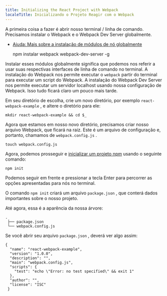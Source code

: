 ```yaml
---
title: Initializing the React Project with Webpack
localeTitle: Inicializando o Projeto Reagir com o Webpack
---
```

A primeira coisa a fazer é abrir nosso terminal / linha de comando. Precisamos instalar o Webpack e o Webpack Dev Server globalmente.

*   [Ajuda: Mais sobre a instalação de módulos de nó globalmente](https://docs.npmjs.com/getting-started/installing-npm-packages-globally)
    
    npm instalar webpack webpack-dev-server -g
    

Instalar esses módulos globalmente significa que podemos nos referir a usar suas respectivas interfaces de linha de comando no terminal. A instalação do Webpack nos permite executar o `webpack` partir do terminal para executar um script do Webpack. A instalação do Webpack Dev Server nos permite executar um servidor localhost usando nossa configuração de Webpack. Isso tudo ficará claro um pouco mais tarde.

Em seu diretório de escolha, crie um novo diretório, por exemplo `react-webpack-example` , e altere o diretório para ele:
```
mkdir react-webpack-example && cd $_ 
```

Agora que estamos em nosso novo diretório, precisamos criar nosso arquivo Webpack, que ficará na raiz. Este é um arquivo de configuração e, portanto, chamamos de `webpack.config.js` .
```
touch webpack.config.js 
```

Agora, podemos prosseguir e [inicializar um projeto npm](https://docs.npmjs.com/cli/init) usando o seguinte comando:
```
npm init 
```

Podemos seguir em frente e pressionar a tecla Enter para percorrer as opções apresentadas para nós no terminal.

O comando `npm init` criará um arquivo `package.json` , que conterá dados importantes sobre o nosso projeto.

Até agora, essa é a aparência da nossa árvore:
```
. 
 ├── package.json 
 └── webpack.config.js 
```

Se você abrir seu arquivo `package.json` , deverá ver algo assim:
```
{ 
  "name": "react-webpack-example", 
  "version": "1.0.0", 
  "description": "", 
  "main": "webpack.config.js", 
  "scripts": { 
    "test": "echo \"Error: no test specified\" && exit 1" 
  }, 
  "author": "", 
  "license": "ISC" 
 } 

```